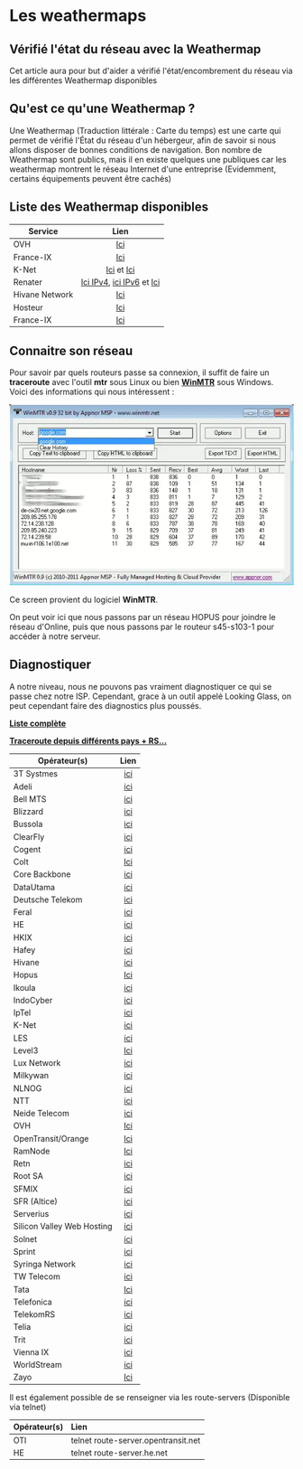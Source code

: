# Les weathermaps

## Vérifié l'état du réseau avec la Weathermap

Cet article aura pour but d'aider a vérifié l'état/encombrement du
réseau via les différentes Weathermap disponibles

## Qu'est ce qu'une Weathermap ?

Une Weathermap (Traduction littérale : Carte du temps) est une carte qui
permet de vérifié l'État du réseau d'un hébergeur, afin de savoir si
nous allons disposer de bonnes conditions de navigation. Bon nombre de
Weathermap sont publics, mais il en existe quelques une publiques car
les weathermap montrent le réseau Internet d'une entreprise
(Evidemment, certains équipements peuvent être cachés)

## Liste des Weathermap disponibles

|  Service               |  Lien |
|----------|:-------------:|
|  OVH | [Ici](http://weathermap.ovh.net/) |
| France-IX | [Ici](https://tools.franceix.net/weathermap/par) |
|  K-Net | [Ici](https://as24904.kwaoo.net/) et [Ici](https://k-net-stats.lafibre.info/) |
| Renater      |   [Ici IPv4](http://pasillo.renater.fr/weathermap/weathermap_metropole.html), [ici IPv6](https://pasillo.renater.fr/weathermap/weathermap_metropole_ipv6.html) et [Ici](https://pasillo.renater.fr/weathermap/weathermap_idf.html) |
|  Hivane Network | [Ici](http://www.hivane.net/info/weathermap.html) |
|  Hosteur| [Ici](http://www.hosteur.com/infos/infrastructures-reseaux.php) |
|  France-IX| [Ici](https://tools.franceix.net/stats/aggregated) |

## Connaitre son réseau

Pour savoir par quels routeurs passe sa connexion, il suffit de faire un
**traceroute** avec l'outil **mtr** sous Linux ou bien
**[WinMTR](http://winmtr.net/)** sous Windows. Voici des informations
qui nous intéressent :

![MTR Screenshot](./_img/winmtr.webp)

Ce screen provient du logiciel **WinMTR**.

On peut voir ici que nous passons par un réseau HOPUS pour joindre le
réseau d'Online, puis que nous passons par le routeur s45-s103-1 pour
accéder à notre serveur.

## Diagnostiquer

A notre niveau, nous ne pouvons pas vraiment diagnostiquer ce qui se
passe chez notre ISP. Cependant, grace à un outil appelé Looking Glass,
on peut cependant faire des diagnostics plus poussés.

**[Liste complète](http://www.bgplookingglass.com/)**

**[Traceroute depuis différents pays + RS...](http://www.traceroute.org/)**

|  Opérateur(s)               |  Lien |
|----------|:-------------:|
|  3T Systmes                  | [ici](http://lg.3tsystems.net/cgi-bin/bgplg) |
|  Adeli                       | [ici](https://lg.adeli.biz/) |
|  Bell MTS                    | [ici](http://lg.mtsdatacentres.com/cgi-bin/bgplg) |
|  Blizzard                    | [ici](http://us-looking-glass.battle.net/) |
|  Bussola                     | [ici](http://bussola.as21034.net/) |
|  ClearFly                    | [ici](https://lg.clearfly.net/cgi-bin/bgplg/) |
|  Cogent                      | [ici](http://cogentco.com/fr/network/looking-glass) |
|  Colt                        | [Ici](https://portal.colt.net/lg/private/lookingGlassExec.do) |
|  Core Backbone               | [ici](http://lg.core-backbone.com/) |
|  DataUtama                   | [ici](http://lg.datautama.net.id/cgi-bin) |
|  Deutsche Telekom            | [ici](https://f-lga1.f.de.net.dtag.de/index.php) |
|  Feral                       | [ici](https://network.feral.io/looking-glass) |
|  HE                          | [ici](https://lg.he.net/) |
|  HKIX                        | [ici](https://www.hkix.net/hkix/hkixlg.htm) |
|  Hafey                       | [ici](http://www.hafey.org/cgi-bin/bgplg) |
|  Hivane                      | [ici](https://lg.hivane.net/) |
|  Hopus                       | [Ici](http://lg.hopus.net/) |
|  Ikoula                      | [ici](http://lg.ikoula.com/) |
|  IndoCyber                   | [ici](http://bgplg.indocyber.net.id/) |
|  IpTel                       | [ici](https://lg.iptel.by/cgi-bin/bgplg) |
|  K-Net                       | [ici](https://lg.kwaoo.net/) |
|  LES                         | [ici](http://lg.les.net/cgi-bin/bgplg) |
|  Level3                      | [Ici](http://lookingglass.level3.net/) |
|  Lux Network                 | [ici](https://lg.luxnetwork.eu/) |
|  Milkywan                    | [ici](https://lg.milkywan.fr/) |
|  NLNOG                       | [ici](http://lg.ring.nlnog.net/) |
|  NTT                         | [ici](https://www.us.ntt.net/support/looking-glass/) |
|  Neide Telecom               | [ici](http://lg.neidetelecom.com/) |
|  OVH                         | [Ici](https://lg.ovh.net/) |
|  OpenTransit/Orange          | [Ici](https://looking-glass.opentransit.net/) |
|  RamNode                     | [Ici](http://lg.nl.ramnode.com/) |
|  Retn                        | [ici](http://lg.retn.net/) |
|  Root SA                     | [ici](http://lg.root.lu/) |
|  SFMIX                       | [ici](http://lg.sfmix.org/cgi-bin) |
|  SFR (Altice)                | [ici](http://peering.sfr.net/index.php?task=lg) |
|  Serverius                   | [ici](http://lg.serverius.net/) |
|  Silicon Valley Web Hosting  | [ici](http://lg.sjc02.svwh.net/cgi-bin/bgplg) |
|  Solnet                      | [ici](http://lg.solnet.ch/) |
|  Sprint                      | [ici](https://www.sprint.net/lg/lg_start.php) |
|  Syringa Network             | [ici](http://lg.syringanetworks.net/cgi-bin/bgplg) |
|  TW Telecom                  | [ici](http://lglass.twtelecom.net/) |
|  Tata                        | [Ici](http://lg.as6453.net/lg/) |
|  Telefonica                  | [ici](https://www.business-solutions.telefonica.com/fr/looking-glass/) |
|  TelekomRS                   | [ici](http://lg.telekom.rs/cgi-bin) |
|  Telia                       | [ici](http://lg.telia.net/) |
|  Trit                        | [ici](http://lg.trit.net/cgi-bin/bgplg) |
|  Vienna IX                   | [ici](https://www.vix.at/vix_lookingglass.html) |
|  WorldStream                 | [ici](https://lg.worldstream.nl) |
|  Zayo                        | [Ici](http://lg.as8218.eu/) |

Il est également possible de se renseigner via les route-servers
(Disponible via telnet)

|  Opérateur(s) |  Lien |
|----------|:-------------|
|  OTI     |      telnet route-server.opentransit.net |
|  HE      |      telnet route-server.he.net |

